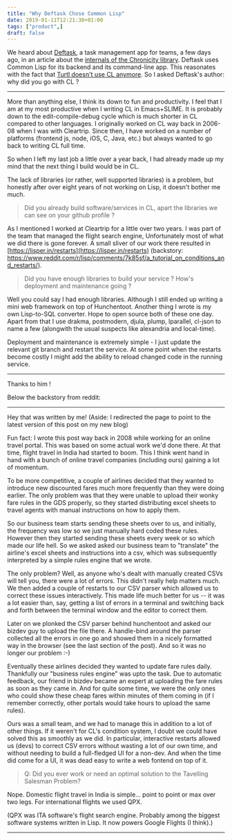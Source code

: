 ```yaml
---
title: "Why Deftask Chose Common Lisp"
date: 2019-01-11T12:21:30+01:00
tags: ["product",]
draft: false
---
```


We heard about [Deftask](https://github.com/deftask/), a task
management app for teams, a few days ago, in an article about the
[internals of the Chronicity library](https://lisper.in/nlp-date-parser). Deftask
uses Common Lisp for its backend and its command-line app. This
reasonates with the fact that [Turtl doesn't use CL anymore](/blog/why-turtl-switched-from-lisp-to-js). So I
asked Deftask's author: why did you go with CL ?

---


More than anything else, I think its down to fun and productivity. I
feel that I am at my most productive when I writing CL in Emacs+SLIME.
It is probably down to the edit-compile-debug cycle which is much
shorter in CL compared to other languages. I originally worked on CL
way back in 2006-08 when I was with Cleartrip. Since then, I have
worked on a number of platforms (frontend js, node, iOS, C, Java,
etc.) but always wanted to go back to writing CL full time.

So when I left my last job a little over a year back, I had already
made up my mind that the next thing I build would be in CL.

The lack of libraries (or rather, well supported libraries) is a
problem, but honestly after over eight years of not working on Lisp,
it doesn't bother me much.

> Did you already build software/services in CL, apart
> the libraries we can see on your github profile ?

As I mentioned I worked at Cleartrip for a little over two years. I
was part of the team that managed the flight search engine,
Unfortunately most of what we did there is gone forever. A small
sliver of our work there resulted in [https://lisper.in/restarts](https://lisper.in/restarts)
(backstory: https://www.reddit.com/r/lisp/comments/7k85sf/a_tutorial_on_conditions_and_restarts/).

> Did you have enough libraries to build your service ? How's deployment and
> maintenance going ?

Well you could say I had enough libraries. Although I still ended up
writing a mini web framework on top of Hunchentoot. Another thing I
wrote is my own Lisp-to-SQL converter. Hope to open source both of
these one day. Apart from that I use drakma, postmodern, djula, plump,
lparallel, cl-json to name a few (alongwith the usual suspects like
alexandria and local-time).

Deployment and maintenance is extremely simple - I just update the
relevant git branch and restart the service. At some point when the
restarts become costly I might add the ability to reload changed code
in the running service.

---


Thanks to him !



Below the backstory from reddit:

---
Hey that was written by me! (Aside: I redirected the page to point to the latest version of this post on my new blog)

Fun fact: I wrote this post way back in 2008 while working for an online travel portal. This was based on some actual work we'd done there. At that time, flight travel in India had started to boom. This I think went hand in hand with a bunch of online travel companies (including ours) gaining a lot of momentum.

To be more competitive, a couple of airlines decided that they wanted to introduce new discounted fares much more frequently than they were doing earlier. The only problem was that they were unable to upload their wonky fare rules in the GDS properly, so they started distributing excel sheets to travel agents with manual instructions on how to apply them.

So our business team starts sending these sheets over to us, and initially, the frequency was low so we just manually hard coded these rules. However then they started sending these sheets every week or so which made our life hell. So we asked asked our business team to "translate" the airline's excel sheets and instructions into a csv, which was subsequently interpreted by a simple rules engine that we wrote.

The only problem? Well, as anyone who's dealt with manually created CSVs will tell you, there were a lot of errors. This didn't really help matters much. We then added a couple of restarts to our CSV parser which allowed us to correct these issues interactively. This made life much better for us -- it was a lot easier than, say, getting a list of errors in a terminal and switching back and forth between the terminal window and the editor to correct them.

Later on we plonked the CSV parser behind hunchentoot and asked our bizdev guy to upload the file there. A handle-bind around the parser collected all the errors in one go and showed them in a nicely formatted way in the browser (see the last section of the post). And so it was no longer our problem :-)

Eventually these airlines decided they wanted to update fare rules daily. Thankfully our "business rules engine" was upto the task. Due to automatic feedback, our friend in bizdev became an expert at uploading the fare rules as soon as they came in. And for quite some time, we were the only ones who could show these cheap fares within minutes of them coming in (if I remember correctly, other portals would take hours to upload the same rules).

Ours was a small team, and we had to manage this in addition to a lot of other things. If it weren't for CL's condition system, I doubt we could have solved this as smoothly as we did. In particular, interactive restarts allowed us (devs) to correct CSV errors without wasting a lot of our own time, and without needing to build a full-fledged UI for a non-dev. And when the time did come for a UI, it was dead easy to write a web fontend on top of it.


> Q: Did you ever work or need an optimal solution to the Tavelling Salesman Problem?

Nope. Domestic flight travel in India is simple... point to point or max over two legs. For international flights we used QPX.

(QPX was ITA software's flight search engine. Probably among the biggest software systems written in Lisp. It now powers Google Flights (I think).)

---
